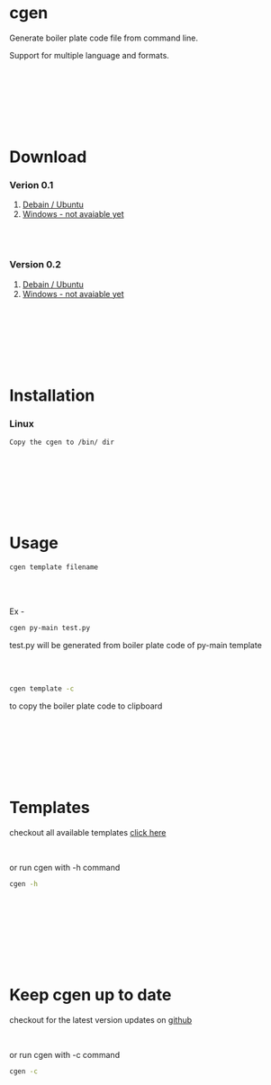 # cgen

Generate boiler plate code file from command line.

Support for multiple language and formats.

<br>
<br>
<br>
<br>
<br>
<br>



# Download

### Verion 0.1

1. [Debain / Ubuntu](https://www.letscodeofficial.com/media/fileSharer/cgen)
2. [Windows - not avaiable yet]()


<br>
<br>

### Version 0.2

1. [Debain / Ubuntu](https://www.letscodeofficial.com/media/fileSharer/cgen_RPSEY1H)
2. [Windows - not avaiable yet]()



<br>
<br>
<br>
<br>
<br>
<br>



# Installation

### Linux

```
Copy the cgen to /bin/ dir
```

<br>
<br>
<br>
<br>
<br>
<br>

# Usage

```bash
cgen template filename
```

<br>
<br>

Ex - 

```bash
cgen py-main test.py
```

test.py will be generated from boiler plate code of py-main template


<br>
<br>


```bash
cgen template -c
```

to copy the boiler plate code to clipboard

<br>
<br>
<br>
<br>
<br>
<br>


# Templates

checkout all available templates [click here](https://www.letscodeofficial.com/documentations/boiler%20plate%20code%20generator%20templates#/)

<br>

or run cgen with -h command

```bash
cgen -h
```

<br>



<br>
<br>
<br>
<br>
<br>
<br>


# Keep cgen up to date

checkout for the latest version updates on [github](https://github.com/harshnative/boiler-plate-code-generator)


<br>

or run cgen with -c command

```bash
cgen -c
```